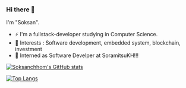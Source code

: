 ### Hi there 👋

I'm "Soksan". 
- ⚡ I'm a fullstack-developer studying in Computer Science.
- 🔭 Interests : Software development, embedded system, blockchain, investment
- 💼 Interned as Software Develper at SoramitsuKH!!!

[![Soksanchhom's GitHub stats](https://github-readme-stats.vercel.app/api?username=soksanchhom&count_private=true&show_icons=true&theme=radical&orgs=soramitsukhmer)](https://github.com/anuraghazra/github-readme-stats)

[![Top Langs](https://github-readme-stats.vercel.app/api/top-langs/?username=soksanchhom&count_private=true&layout=compact&theme=tokyonight)](https://github.com/anuraghazra/github-readme-stats)


